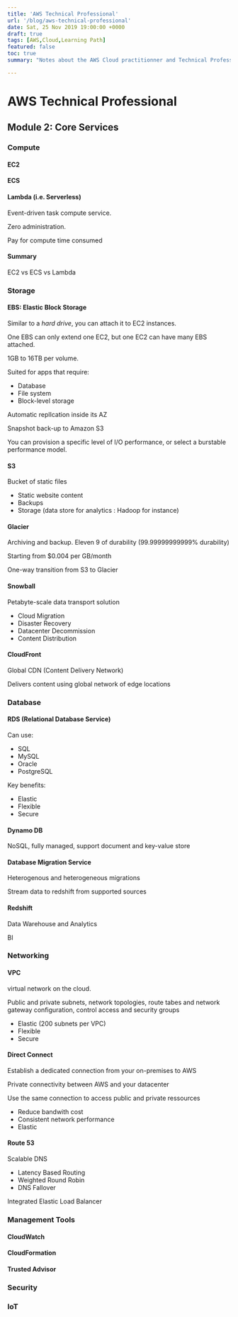 ```yaml
---
title: 'AWS Technical Professional'
url: '/blog/aws-technical-professional'
date: Sat, 25 Nov 2019 19:00:00 +0000
draft: true
tags: [AWS,Cloud,Learning Path]
featured: false
toc: true
summary: "Notes about the AWS Cloud practitionner and Technical Professional training"

---
```


# AWS Technical Professional

## Module 2: Core Services

### Compute

#### EC2

#### ECS

#### Lambda (i.e. Serverless)

Event-driven task compute service.

Zero administration.

Pay for compute time consumed

#### Summary

EC2 vs ECS vs Lambda 

### Storage

#### EBS: Elastic Block Storage

Similar to a *hard drive*, you can attach it to EC2 instances. 

One EBS can only extend one EC2, but one EC2 can have many EBS attached.

1GB to 16TB per volume.

Suited for apps that require:

-  Database
- File system
- Block-level storage

Automatic replIcation inside its AZ

Snapshot back-up to Amazon S3

You can provision a specific level of I/O performance, or select a burstable performance model.

#### S3

Bucket of static files

- Static website content
- Backups
- Storage (data store for analytics : Hadoop for instance)

#### Glacier

Archiving and backup. Eleven 9 of durability (99.99999999999% durability)

Starting from $0.004 per GB/month

One-way transition from S3 to Glacier

#### Snowball

Petabyte-scale data transport solution

- Cloud Migration
- Disaster Recovery
- Datacenter Decommission
- Content Distribution

#### CloudFront

Global CDN (Content Delivery Network)

Delivers content using global network of edge locations

### Database

#### RDS (Relational Database Service)

Can use:

- SQL
- MySQL
- Oracle
- PostgreSQL

Key benefits:

- Elastic
- Flexible
- Secure

#### Dynamo DB

NoSQL, fully managed, support document and key-value store

#### Database Migration Service

Heterogenous and heterogeneous migrations

Stream data to redshift from supported sources

#### Redshift

Data Warehouse and Analytics

BI

### Networking

#### VPC

virtual network on the cloud.

Public and private subnets, network topologies, route tabes and network gateway configuration, control access and security groups

- Elastic (200 subnets per VPC)
- Flexible
- Secure

#### Direct Connect

Establish a dedicated connection from your on-premises to AWS

Private connectivity between AWS and your datacenter

Use the same connection to access public and private ressources

- Reduce bandwith cost
- Consistent network performance
- Elastic

#### Route 53

Scalable DNS

- Latency Based Routing
- Weighted Round Robin
- DNS Fallover

Integrated Elastic Load Balancer

### Management Tools

#### CloudWatch

#### CloudFormation

#### Trusted Advisor

### Security

### IoT


